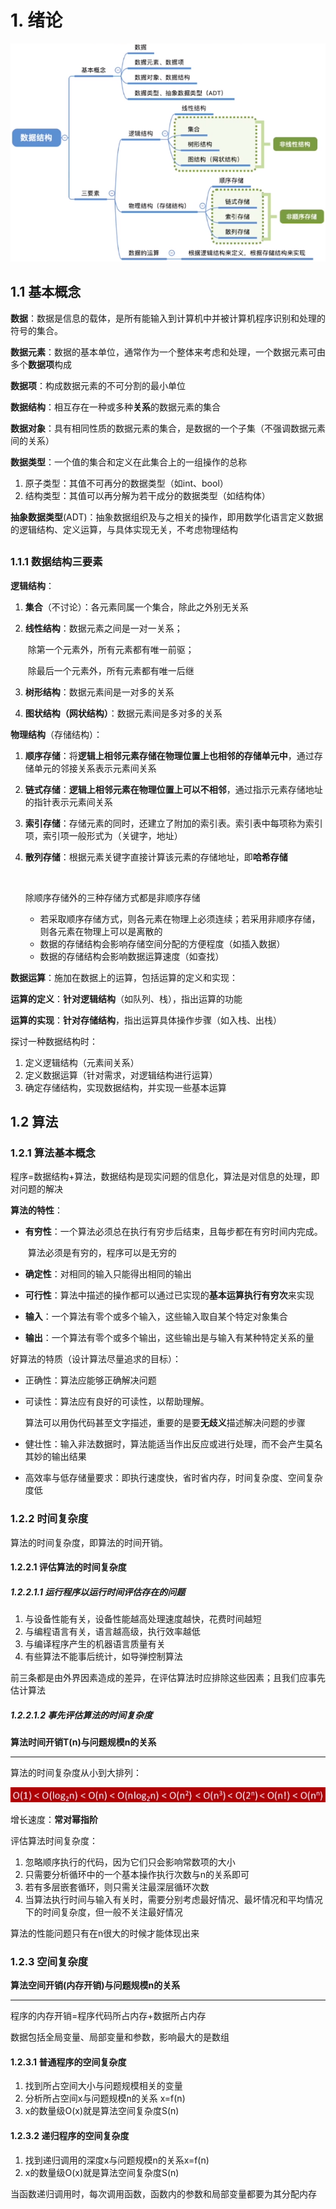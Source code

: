 # 1.	绪论

![image-20210411152623526](Images/image-20210411152623526.png)

## 1.1	基本概念

**数据**：数据是信息的载体，是所有能输入到计算机中并被计算机程序识别和处理的符号的集合。



**数据元素**：数据的基本单位，通常作为一个整体来考虑和处理，一个数据元素可由多个**数据项**构成

**数据项**：构成数据元素的不可分割的最小单位



**数据结构**：相互存在一种或多种**关系**的数据元素的集合

**数据对象**：具有相同性质的数据元素的集合，是数据的一个子集（不强调数据元素间的关系）



**数据类型**：一个值的集合和定义在此集合上的一组操作的总称

1. 原子类型：其值不可再分的数据类型（如int、bool）
2. 结构类型：其值可以再分解为若干成分的数据类型（如结构体）

**抽象数据类型**(ADT)：抽象数据组织及与之相关的操作，即用数学化语言定义数据的逻辑结构、定义运算，与具体实现无关，不考虑物理结构

## 

### 1.1.1	数据结构三要素

**逻辑结构**：

1. **集合**（不讨论）：各元素同属一个集合，除此之外别无关系

2. **线性结构**：数据元素之间是一对一关系；

	​					除第一个元素外，所有元素都有唯一前驱；

	​					除最后一个元素外，所有元素都有唯一后继

3. **树形结构**：数据元素间是一对多的关系

4. **图状结构（网状结构）**：数据元素间是多对多的关系



**物理结构**（存储结构）：

1. **顺序存储**：将**逻辑上相邻元素存储在物理位置上也相邻的存储单元中**，通过存储单元的邻接关系表示元素间关系

2. **链式存储**：**逻辑上相邻元素在物理位置上可以不相邻**，通过指示元素存储地址的指针表示元素间关系

3. **索引存储**：存储元素的同时，还建立了附加的索引表。索引表中每项称为索引项，索引项一般形式为（关键字，地址）

4. **散列存储**：根据元素关键字直接计算该元素的存储地址，即**哈希存储**

	​	

	除顺序存储外的三种存储方式都是非顺序存储

	- 若采取顺序存储方式，则各元素在物理上必须连续；若采用非顺序存储，则各元素在物理上可以是离散的
	- 数据的存储结构会影响存储空间分配的方便程度（如插入数据）
	- 数据的存储结构会影响数据运算速度（如查找）



**数据运算**：施加在数据上的运算，包括运算的定义和实现：

**运算的定义**：**针对逻辑结构**（如队列、栈），指出运算的功能

**运算的实现**：**针对存储结构**，指出运算具体操作步骤（如入栈、出栈）



探讨一种数据结构时：

1. 定义逻辑结构（元素间关系）
2. 定义数据运算（针对需求，对逻辑结构进行运算）
3. 确定存储结构，实现数据结构，并实现一些基本运算



## 1.2	算法

### 1.2.1	算法基本概念

程序=数据结构+算法，数据结构是现实问题的信息化，算法是对信息的处理，即对问题的解决

**算法的特性**：

- **有穷性**：一个算法必须总在执行有穷步后结束，且每步都在有穷时间内完成。

	​	算法必须是有穷的，程序可以是无穷的

- **确定性**：对相同的输入只能得出相同的输出
- **可行性**：算法中描述的操作都可以通过已实现的**基本运算执行有穷次**来实现
- **输入**：一个算法有零个或多个输入，这些输入取自某个特定对象集合
- **输出**：一个算法有零个或多个输出，这些输出是与输入有某种特定关系的量

好算法的特质（设计算法尽量追求的目标）：

- 正确性：算法应能够正确解决问题

- 可读性：算法应有良好的可读性，以帮助理解。

	​	算法可以用伪代码甚至文字描述，重要的是要**无歧义**描述解决问题的步骤

- 健壮性：输入非法数据时，算法能适当作出反应或进行处理，而不会产生莫名其妙的输出结果

- 高效率与低存储量要求：即执行速度快，省时省内存，时间复杂度、空间复杂度低



### 1.2.2	时间复杂度

算法的时间复杂度，即算法的时间开销。

#### 1.2.2.1	评估算法的时间复杂度

##### 1.2.2.1.1	运行程序以运行时间评估存在的问题

1. 与设备性能有关，设备性能越高处理速度越快，花费时间越短
2. 与编程语言有关，语言越高级，执行效率越低
3. 与编译程序产生的机器语言质量有关
4. 有些算法不能事后统计，如导弹控制算法

前三条都是由外界因素造成的差异，在评估算法时应排除这些因素；且我们应事先估计算法



##### 1.2.2.1.2	事先评估算法的时间复杂度

**算法时间开销T(n)与问题规模n的关系**

****

算法的时间复杂度从小到大排列：

![image-20210411172203271](Images/image-20210411172203271.png)

增长速度：**常对幂指阶**

评估算法时间复杂度：

1. 忽略顺序执行的代码，因为它们只会影响常数项的大小
2. 只需要分析循环中的一个基本操作执行次数与n的关系即可
3. 若有多层嵌套循环，则只需关注最深层循环次数
4. 当算法执行时间与输入有关时，需要分别考虑最好情况、最坏情况和平均情况下的时间复杂度，但一般不关注最好情况

算法的性能问题只有在n很大的时候才能体现出来



### 1.2.3	空间复杂度

**算法空间开销(内存开销)与问题规模n的关系**

------

程序的内存开销=程序代码所占内存+数据所占内存

数据包括全局变量、局部变量和参数，影响最大的是数组

#### 1.2.3.1	普通程序的空间复杂度

1. 找到所占空间大小与问题规模相关的变量
2. 分析所占空间x与问题规模n的关系 x=f(n)
3. x的数量级O(x)就是算法空间复杂度S(n)



#### 1.2.3.2	递归程序的空间复杂度

1. 找到递归调用的深度x与问题规模n的关系x=f(n)
2. x的数量级O(x)就是算法空间复杂度S(n)

当函数递归调用时，每次调用函数，函数内的参数和局部变量都要为其分配内存

